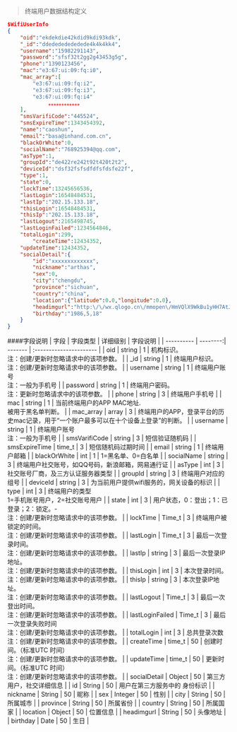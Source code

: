 > 终端用户数据结构定义

``` JSON
$WifiUserInfo
{
    "oid":"ekdekdie42kdid9kdi93kdk",
    "_id":"ddedededededede4k4k4kk4",
    "username":"15982291143",
    "password":"sfsf32t2gg2g43453g5g",
    "phone":"1390123456",
    "mac":"e3:67:ui:09:fq:i0",
    "mac_array":[
        "e3:67:ui:09:fq:i2",
        "e3:67:ui:09:fq:i3",
        "e3:67:ui:09:fq:i4"
             。。。。。。。。。。。。
    ],
    "smsVarifiCode":"445524",
    "smsExpireTime":1343454392,
    "name":"caoshun",
    "email":"basa@inhand.com.cn",
    "blackOrWhite":0,
    "socialName":"768925394@qq.com",
    "asType":1,
    "groupId":"de422re242t92t420t2t2",
    "deviceId":"dsf32fsfsdfdfsfdsfe22f",
    "type":1,
    "state":0,
    "lockTime":13245656536,
    "lastLogin":16548484531,
    "lastIp":"202.15.133.18",      
    "thisLogin":16548484531,
    "thisIp":"202.15.133.18",
    "lastLogout":2165498745,
    "lastLoginFailed":1234564846,
    "totalLogin":299,
        "createTime":12434352,
    "updateTime":12434352,
	"socialDetail":{
		"id":"xxxxxxxxxxxxx",
		"nickname":"arthas",
		"sex":0,
		"city":"chengdu",
		"province":"sichuan",
		"country":"china",
		"location":{"latitude":0.0,"longitude":0.0},
		"headimgurl":"http:\/\/wx.qlogo.cn\/mmopen\/HmVQlX9WkBu1yHH7AtJ5ibdET469eRVzazicflkdYZYXckbZIaywo0l9sfVku3rx70rh0pdwpTHyVXcpoHk6IsNA\/0",
		"birthday":"1986,5,18"
	}
}

```

####字段说明
| 字段 | 字段类型 | 详细级别 | 字段说明                |
| ---------- | --------:| ------- | :---------------------- |
| oid | string |   1 |   机构标识。<br/>注：创建/更新时忽略请求中的该项参数。 |
| _id | string |   1 |   终端用户标识。<br/>注：创建/更新时忽略请求中的该项参数。 |
| username |    string |  1 |    终端用户账号<br/>注：一般为手机号 |
| password |    string |  1 |    终端用户密码。<br/>注：更新时忽略请求中的该项参数。 |
| phone |   string |  3 |    终端用户手机号 |
| mac | string |  1 |    当前终端用户的APP MAC地址. <br/>被用于黑名单判断。 |
| mac_array |   array |   3 |    终端用户的APP，登录平台的历史mac记录，用于“一个账户最多可以在十个设备上登录”的判断。 |
| username |    string |  1 |    终端用户账号<br/>注：一般为手机号 |
| smsVarifiCode |   string |  3 |    短信验证随机码 |
| smsExpireTime |   time_t |  3 |    短信随机码过期时间 |
| email |   string |   1 |   终端用户邮箱 |
| blackOrWhite |    int | 1 |    1=黑名单、0=白名单 |
| socialName |  string |   3 |   终端用户社交账号，如QQ号码，新浪邮箱，网易通行证 |
| asType |  int | 3 |    社交账号厂商，及三方认证服务器类型 |
| groupId | string |   3 |   终端用户对应的组号 |
| deviceId |    string |  3 |    为当前用户提供wifi服务的，网关设备的标识 |
| type |    int | 3 |    终端用户的类型<br/>1=手机账号用户，2=社交账号用户 |
| state |   int | 3 |    用户状态，0：登出；1：已登录；2：锁定。-<br/>注：创建/更新时忽略请求中的该项参数。 |
| lockTime |    Time_t |   3 |   终端用户被锁定的时间。<br/>注：创建/更新时忽略请求中的该项参数。 |
| lastLogin |   Time_t |   3 |   最后一次登录时间。<br/>注：创建/更新时忽略请求中的该项参数。 |
| lastIp |  string |   3 |   最后一次登录IP地址。<br/>注：创建/更新时忽略请求中的该项参数。 |
| thisLogin |   int |  3 |   本次登录时间。<br/>注：创建/更新时忽略请求中的该项参数。 |
| thisIp |  string |   3 |   本次登录IP地址。<br/>注：创建/更新时忽略请求中的该项参数。 |
| lastLogout |  Time_t |   3 |   最后一次登出时间。<br/>注：创建/更新时忽略请求中的该项参数。 |
| lastLoginFailed | Time_t |   3 |   最后一次登录失败时间<br/>注：创建/更新时忽略请求中的该项参数。 |
| totalLogin |  int |  3 |   总共登录次数<br/>注：创建/更新时忽略请求中的该项参数。 |
| createTime |  time_t |  50 |   创建时间。（标准UTC 时间）<br/>注：创建/更新时忽略请求中的该项参数。 |
| updateTime |  time_t |  50 |   更新时间。（标准UTC 时间）<br/>注：创建/更新时忽略请求中的该项参数。 |
| socialDetail |  Object |  50 |   第三方用户，社交详细信息 |
| id |  String |  50 |   用户在第三方服务中的 身份标识 |
| nickname |  String |  50 |   昵称 |
| sex |  Integer |  50 |   性别 |
| city |  String |  50 |   所属城市 |
| province |  String |  50 |   所属省份 |
| country |  String |  50 |   所属国家 |
| location |  Object |  50 |   位置信息 |
| headimgurl |  String |  50 |   头像地址 |
| birthday |  Date |  50 |   生日 |



